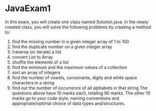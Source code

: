# JavaExam1
In this exam, you will create one class named Solution.java. 
In the newly created class, you will solve the following problems by creating a method 
to: 
1. find the missing number in a given integer array of 1 to 100 
2. find the duplicate number on a given integer array 
3. traverse (or iterate) a list 
4. convert List to Array 
5. shuffle the elements of a list 
6. find the minimum and the maximum values of a collection 
7. sort an array of integers 
8. find the number of vowels, consonants, digits and white space characters in a 
string 
9. find out the number of occurrence of all alphabets in that string 
The questions above have 10 marks each, totaling 90 marks. The other 10 marks go to 
your code style, naming conventions and appropriate/optimal choice of data types 
and/structures.
